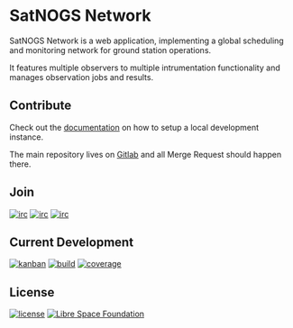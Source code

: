 # SatNOGS Network

SatNOGS Network is a web application, implementing a global scheduling and monitoring network for ground station operations.

It features multiple observers to multiple intrumentation functionality and manages observation jobs and results.

## Contribute

Check out the [documentation](https://docs.satnogs.org/en/stable/satnogs-network/docs/) on how to setup a local development instance.

The main repository lives on [Gitlab](https://gitlab.com/librespacefoundation/satnogs/satnogs-network) and all Merge Request should happen there.

## Join

[![irc](https://img.shields.io/badge/Matrix-%23satnogs:matrix.org-blue.svg)](https://riot.im/app/#/room/#satnogs:matrix.org)
[![irc](https://img.shields.io/badge/IRC-%23satnogs%20on%20freenode-blue.svg)](https://webchat.freenode.net/?channels=satnogs)
[![irc](https://img.shields.io/badge/forum-discourse-blue.svg)](https://community.libre.space/c/satnogs)

## Current Development

[![kanban](https://img.shields.io/badge/kanban-board-lightgray.svg)](https://gitlab.com/librespacefoundation/satnogs/satnogs-network/boards/345495)
[![build](https://gitlab.com/librespacefoundation/satnogs/satnogs-network/badges/dev/build.svg)](https://gitlab.com/librespacefoundation/satnogs/satnogs-network/commits/dev)
[![coverage](https://gitlab.com/librespacefoundation/satnogs/satnogs-network/badges/dev/coverage.svg)](https://gitlab.com/librespacefoundation/satnogs/satnogs-network/commits/dev)

## License

[![license](https://img.shields.io/badge/license-AGPL%203.0-6672D8.svg)](LICENSE)
[![Libre Space Foundation](https://img.shields.io/badge/%C2%A9%202014--2018-Libre%20Space%20Foundation-6672D8.svg)](https://librespacefoundation.org/)
